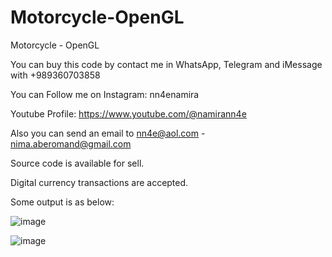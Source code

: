 # Motorcycle-OpenGL
Motorcycle - OpenGL

You can buy this code by contact me in WhatsApp, Telegram and iMessage with +989360703858

You can Follow me on Instagram: nn4enamira

Youtube Profile: https://www.youtube.com/@namirann4e

Also you can send an email to nn4e@aol.com - nima.aberomand@gmail.com

Source code is available for sell.

Digital currency transactions are accepted.

Some output is as below:

![image](https://github.com/user-attachments/assets/7e849ff1-b345-469c-9fea-e162d61e1a6d)

![image](https://github.com/user-attachments/assets/2f4cdda4-cd6e-4276-a1bf-6b6a39ab6711)
